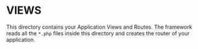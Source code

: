 # VIEWS

This directory contains your Application Views and Routes.
The framework reads all the `*.php` files inside this directory and creates the router of your application.

